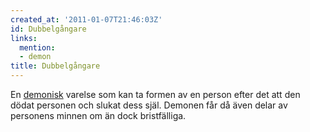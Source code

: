 ```yaml
---
created_at: '2011-01-07T21:46:03Z'
id: Dubbelgångare
links:
  mention:
  - demon
title: Dubbelgångare
---
```


En [demonisk] varelse som kan ta formen av en person efter det att den dödat personen och slukat
dess själ. Demonen får då även delar av personens minnen om än dock bristfälliga.

  [demonisk]: demon